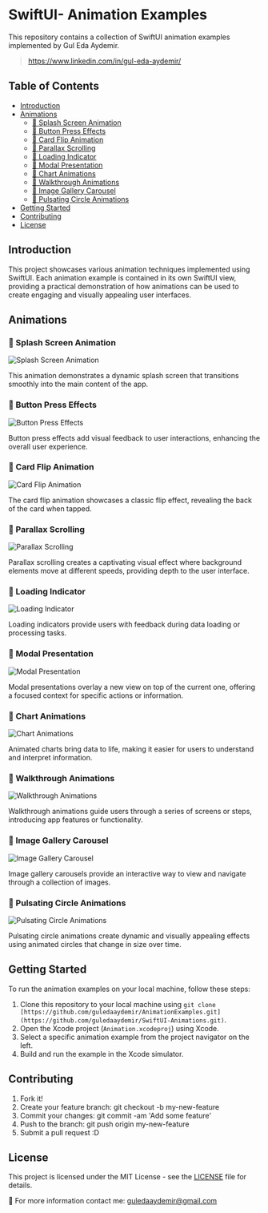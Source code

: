 # SwiftUI- Animation Examples

This repository contains a collection of SwiftUI animation examples implemented by Gul Eda Aydemir.
> https://www.linkedin.com/in/gul-eda-aydemir/

## Table of Contents

- [Introduction](#introduction)
- [Animations](#animations)
  - [🔺 Splash Screen Animation](#-splash-screen-animation)
  - [🔺 Button Press Effects](#-button-press-effects)
  - [🔺 Card Flip Animation](#-card-flip-animation)
  - [🔺 Parallax Scrolling](#-parallax-scrolling)
  - [🔺 Loading Indicator](#-loading-indicator)
  - [🔺 Modal Presentation](#-modal-presentation)
  - [🔺 Chart Animations](#-chart-animations)
  - [🔺 Walkthrough Animations](#-walkthrough-animations)
  - [🔺 Image Gallery Carousel](#-image-gallery-carousel)
  - [🔺 Pulsating Circle Animations](#-pulsating-circle-animations)
- [Getting Started](#getting-started)
- [Contributing](#contributing)
- [License](#license)

## Introduction

This project showcases various animation techniques implemented using SwiftUI. Each animation example is contained in its own SwiftUI view, providing a practical demonstration of how animations can be used to create engaging and visually appealing user interfaces.

## Animations

### 🔺 Splash Screen Animation

<!-- GIF Placeholder -->
![Splash Screen Animation](GIF_URL)

This animation demonstrates a dynamic splash screen that transitions smoothly into the main content of the app.

### 🔺 Button Press Effects

<!-- GIF Placeholder -->
![Button Press Effects](GIF_URL)

Button press effects add visual feedback to user interactions, enhancing the overall user experience.

### 🔺 Card Flip Animation

<!-- GIF Placeholder -->
![Card Flip Animation](GIF_URL)

The card flip animation showcases a classic flip effect, revealing the back of the card when tapped.

### 🔺 Parallax Scrolling

<!-- GIF Placeholder -->
![Parallax Scrolling](GIF_URL)

Parallax scrolling creates a captivating visual effect where background elements move at different speeds, providing depth to the user interface.

### 🔺 Loading Indicator

<!-- GIF Placeholder -->
![Loading Indicator](GIF_URL)

Loading indicators provide users with feedback during data loading or processing tasks.

### 🔺 Modal Presentation

<!-- GIF Placeholder -->
![Modal Presentation](GIF_URL)

Modal presentations overlay a new view on top of the current one, offering a focused context for specific actions or information.

### 🔺 Chart Animations

<!-- GIF Placeholder -->
![Chart Animations](GIF_URL)

Animated charts bring data to life, making it easier for users to understand and interpret information.

### 🔺 Walkthrough Animations

<!-- GIF Placeholder -->
![Walkthrough Animations](GIF_URL)

Walkthrough animations guide users through a series of screens or steps, introducing app features or functionality.

### 🔺 Image Gallery Carousel

<!-- GIF Placeholder -->
![Image Gallery Carousel](GIF_URL)

Image gallery carousels provide an interactive way to view and navigate through a collection of images.

### 🔺 Pulsating Circle Animations

<!-- GIF Placeholder -->
![Pulsating Circle Animations](GIF_URL)

Pulsating circle animations create dynamic and visually appealing effects using animated circles that change in size over time.

## Getting Started

To run the animation examples on your local machine, follow these steps:

1. Clone this repository to your local machine using `git clone [https://github.com/guledaaydemir/AnimationExamples.git](https://github.com/guledaaydemir/SwiftUI-Animations.git)`.
2. Open the Xcode project (`Animation.xcodeproj`) using Xcode.
3. Select a specific animation example from the project navigator on the left.
4. Build and run the example in the Xcode simulator.

## Contributing

<ol>
<li>Fork it!</li>
<li>Create your feature branch: git checkout -b my-new-feature</li>
<li>Commit your changes: git commit -am 'Add some feature'</li>
<li>Push to the branch: git push origin my-new-feature</li>
<li>Submit a pull request :D</li>
</ol>

## License

This project is licensed under the MIT License - see the [LICENSE](LICENSE) file for details.

📮 For more information contact me: guledaaydemir@gmail.com


